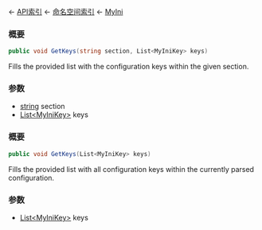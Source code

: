 ← [API索引](Api-Index) ← [命名空间索引](Namespace-Index) ← [MyIni](VRage.Game.ModAPI.Ingame.Utilities.MyIni)

### 概要

```csharp
public void GetKeys(string section, List<MyIniKey> keys)
```

Fills the provided list with the configuration keys within the given section.

### 参数

* [string](https://docs.microsoft.com/en-us/dotnet/api/System.String?view=netframework-4.6) section
* [List&lt;MyIniKey&gt;](https://docs.microsoft.com/en-us/dotnet/api/System.Collections.Generic.List-1?view=netframework-4.6) keys
### 概要

```csharp
public void GetKeys(List<MyIniKey> keys)
```

Fills the provided list with all configuration keys within the currently parsed configuration.

### 参数

* [List&lt;MyIniKey&gt;](https://docs.microsoft.com/en-us/dotnet/api/System.Collections.Generic.List-1?view=netframework-4.6) keys
